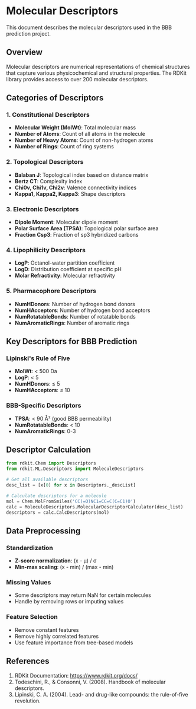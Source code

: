 # Molecular Descriptors

This document describes the molecular descriptors used in the BBB prediction project.

## Overview

Molecular descriptors are numerical representations of chemical structures that capture various physicochemical and structural properties. The RDKit library provides access to over 200 molecular descriptors.

## Categories of Descriptors

### 1. Constitutional Descriptors
- **Molecular Weight (MolWt)**: Total molecular mass
- **Number of Atoms**: Count of all atoms in the molecule
- **Number of Heavy Atoms**: Count of non-hydrogen atoms
- **Number of Rings**: Count of ring systems

### 2. Topological Descriptors
- **Balaban J**: Topological index based on distance matrix
- **Bertz CT**: Complexity index
- **Chi0v, Chi1v, Chi2v**: Valence connectivity indices
- **Kappa1, Kappa2, Kappa3**: Shape descriptors

### 3. Electronic Descriptors
- **Dipole Moment**: Molecular dipole moment
- **Polar Surface Area (TPSA)**: Topological polar surface area
- **Fraction Csp3**: Fraction of sp3 hybridized carbons

### 4. Lipophilicity Descriptors
- **LogP**: Octanol-water partition coefficient
- **LogD**: Distribution coefficient at specific pH
- **Molar Refractivity**: Molecular refractivity

### 5. Pharmacophore Descriptors
- **NumHDonors**: Number of hydrogen bond donors
- **NumHAcceptors**: Number of hydrogen bond acceptors
- **NumRotatableBonds**: Number of rotatable bonds
- **NumAromaticRings**: Number of aromatic rings

## Key Descriptors for BBB Prediction

### Lipinski's Rule of Five
- **MolWt**: < 500 Da
- **LogP**: < 5
- **NumHDonors**: ≤ 5
- **NumHAcceptors**: ≤ 10

### BBB-Specific Descriptors
- **TPSA**: < 90 Å² (good BBB permeability)
- **NumRotatableBonds**: < 10
- **NumAromaticRings**: 0-3

## Descriptor Calculation

```python
from rdkit.Chem import Descriptors
from rdkit.ML.Descriptors import MoleculeDescriptors

# Get all available descriptors
desc_list = [x[0] for x in Descriptors._descList]

# Calculate descriptors for a molecule
mol = Chem.MolFromSmiles('CC(=O)NC1=CC=C(C=C1)O')
calc = MoleculeDescriptors.MolecularDescriptorCalculator(desc_list)
descriptors = calc.CalcDescriptors(mol)
```

## Data Preprocessing

### Standardization
- **Z-score normalization**: (x - μ) / σ
- **Min-max scaling**: (x - min) / (max - min)

### Missing Values
- Some descriptors may return NaN for certain molecules
- Handle by removing rows or imputing values

### Feature Selection
- Remove constant features
- Remove highly correlated features
- Use feature importance from tree-based models

## References

1. RDKit Documentation: https://www.rdkit.org/docs/
2. Todeschini, R., & Consonni, V. (2008). Handbook of molecular descriptors.
3. Lipinski, C. A. (2004). Lead- and drug-like compounds: the rule-of-five revolution.
